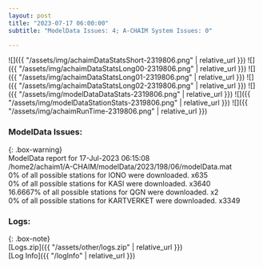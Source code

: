 ```yaml
---
layout: post
title: "2023-07-17 06:00:00"
subtitle: "ModelData Issues: 4; A-CHAIM System Issues: 0"

---
```


![]({{ "/assets/img/achaimDataStatsShort-2319806.png" | relative_url }})
![]({{ "/assets/img/achaimDataStatsLong00-2319806.png" | relative_url }})
![]({{ "/assets/img/achaimDataStatsLong01-2319806.png" | relative_url }})
![]({{ "/assets/img/achaimDataStatsLong02-2319806.png" | relative_url }})
![]({{ "/assets/img/modelDataDataStats-2319806.png" | relative_url }})
![]({{ "/assets/img/modelDataStationStats-2319806.png" | relative_url }})
![]({{ "/assets/img/achaimRunTime-2319806.png" | relative_url }})


### ModelData Issues:  
  
{: .box-warning}  
 ModelData report for 17-Jul-2023 06:15:08   
 /home2/achaim1/A-CHAIM/modelData/2023/198/06/modelData.mat   
 0% of all possible stations for IONO were downloaded. x635   
 0% of all possible stations for KASI were downloaded. x3640   
 16.6667% of all possible stations for QGN were downloaded. x2   
 0% of all possible stations for KARTVERKET were downloaded. x3349   
  


### Logs:  
  
{: .box-note}  
[Logs.zip]({{ "/assets/other/logs.zip" | relative_url }})  
[Log Info]({{ "/logInfo" | relative_url }})  
